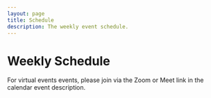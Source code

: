 ```yaml
---
layout: page
title: Schedule
description: The weekly event schedule.
---
```


# Weekly Schedule

For virtual events events, please join via the Zoom or Meet link in the calendar event description.

